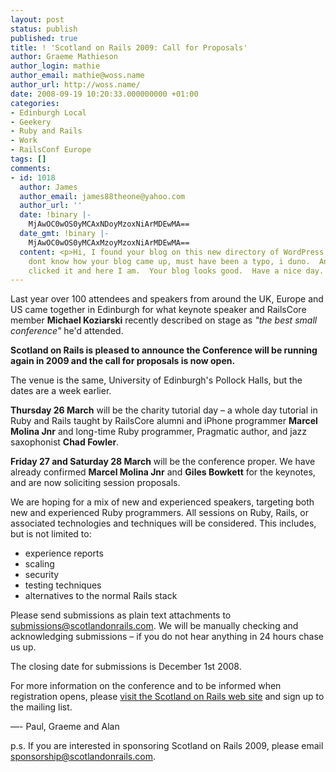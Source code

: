 ```yaml
---
layout: post
status: publish
published: true
title: ! 'Scotland on Rails 2009: Call for Proposals'
author: Graeme Mathieson
author_login: mathie
author_email: mathie@woss.name
author_url: http://woss.name/
date: 2008-09-19 10:20:33.000000000 +01:00
categories:
- Edinburgh Local
- Geekery
- Ruby and Rails
- Work
- RailsConf Europe
tags: []
comments:
- id: 1018
  author: James
  author_email: james88theone@yahoo.com
  author_url: ''
  date: !binary |-
    MjAwOC0wOS0yMCAxNDoyMzoxNiArMDEwMA==
  date_gmt: !binary |-
    MjAwOC0wOS0yMCAxMzoyMzoxNiArMDEwMA==
  content: <p>Hi, I found your blog on this new directory of WordPress Blogs at blackhatbootcamp.com/listofwordpressblogs.  I
    dont know how your blog came up, must have been a typo, i duno.  Anyways, I just
    clicked it and here I am.  Your blog looks good.  Have a nice day.  James.</p>
---
```

Last year over 100 attendees and speakers from around the UK, Europe and US came together in Edinburgh for what keynote speaker and RailsCore member **Michael Koziarski** recently described on stage as *"the best small conference"* he'd attended.

**Scotland on Rails is pleased to announce the Conference will be running again in 2009 and the call for proposals is now open.**

The venue is the same, University of Edinburgh's Pollock Halls, but the dates are a week earlier.

**Thursday 26 March** will be the charity tutorial day – a whole day tutorial in Ruby and Rails taught by RailsCore alumni and iPhone programmer **Marcel Molina Jnr** and long-time Ruby programmer, Pragmatic author, and jazz saxophonist **Chad Fowler**.

**Friday 27 and Saturday 28 March** will be the conference proper. We have already confirmed **Marcel Molina Jnr** and **Giles Bowkett** for the keynotes, and are now soliciting session proposals.

We are hoping for a mix of new and experienced speakers, targeting both new and experienced Ruby programmers. All sessions on Ruby, Rails, or associated technologies and techniques will be considered. This includes, but is not limited to:

* experience reports
* scaling
* security
* testing techniques
* alternatives to the normal Rails stack

Please send submissions as plain text attachments to <submissions@scotlandonrails.com>. We will be manually checking and acknowledging submissions – if you do not hear anything in 24 hours chase us up.

The closing date for submissions is December 1st 2008.

For more information on the conference and to be informed when registration opens, please [visit the Scotland on Rails web site](http://www.scotlandonrails.com/) and sign up to the mailing list.

—- Paul, Graeme and Alan

p.s. If you are interested in sponsoring Scotland on Rails 2009, please email <sponsorship@scotlandonrails.com>.
